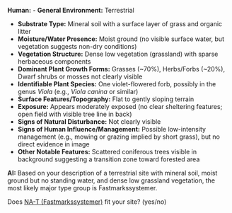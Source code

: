 **Human:** - **General Environment:** Terrestrial  
- **Substrate Type:** Mineral soil with a surface layer of grass and organic litter  
- **Moisture/Water Presence:** Moist ground (no visible surface water, but vegetation suggests non-dry conditions)  
- **Vegetation Structure:** Dense low vegetation (grassland) with sparse herbaceous components  
- **Dominant Plant Growth Forms:** Grasses (~70%), Herbs/Forbs (~20%), Dwarf shrubs or mosses not clearly visible  
- **Identifiable Plant Species:** One violet-flowered forb, possibly in the genus *Viola* (e.g., *Viola canina* or similar)  
- **Surface Features/Topography:** Flat to gently sloping terrain  
- **Exposure:** Appears moderately exposed (no clear sheltering features; open field with visible tree line in back)  
- **Signs of Natural Disturbance:** Not clearly visible  
- **Signs of Human Influence/Management:** Possible low-intensity management (e.g., mowing or grazing implied by short grass), but no direct evidence in image  
- **Other Notable Features:** Scattered coniferous trees visible in background suggesting a transition zone toward forested area

**AI:** Based on your description of a terrestrial site with mineral soil, moist ground but no standing water, and dense low grassland vegetation, the most likely major type group is Fastmarkssystemer.

Does [NA-T (Fastmarkssystemer)](https://naturinorge.artsdatabanken.no/Naturtype/NIN-3.0-T-C-PE-NA-MB-NA-T) fit your site? (yes/no)